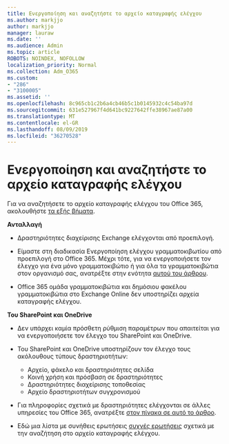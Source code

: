 ```yaml
---
title: Ενεργοποίηση και αναζητήστε το αρχείο καταγραφής ελέγχου
ms.author: markjjo
author: markjjo
manager: lauraw
ms.date: ''
ms.audience: Admin
ms.topic: article
ROBOTS: NOINDEX, NOFOLLOW
localization_priority: Normal
ms.collection: Adm_O365
ms.custom:
- "286"
- "3100005"
ms.assetid: ''
ms.openlocfilehash: 8c965cb1c2b6a4cb46b5c1b0145932c4c54ba97d
ms.sourcegitcommit: 631e527967f4d641bc9227642ffe38967ae87a00
ms.translationtype: MT
ms.contentlocale: el-GR
ms.lasthandoff: 08/09/2019
ms.locfileid: "36270528"
---
```

# <a name="enable-and-search-audit-log"></a>Ενεργοποίηση και αναζητήστε το αρχείο καταγραφής ελέγχου

Για να αναζητήσετε το αρχείο καταγραφής ελέγχου του Office 365, ακολουθήστε [τα εξής βήματα](https://docs.microsoft.com/office365/securitycompliance/search-the-audit-log-in-security-and-compliance#search-the-audit-log).

**Ανταλλαγή**

- Δραστηριότητες διαχείρισης Exchange ελέγχονται από προεπιλογή.

- Είμαστε στη διαδικασία Ενεργοποίηση ελέγχου γραμματοκιβωτίου από προεπιλογή στο Office 365. Μέχρι τότε, για να ενεργοποιήσετε τον έλεγχο για ένα μόνο γραμματοκιβώτιο ή για όλα τα γραμματοκιβώτια στον οργανισμό σας, ανατρέξτε στην ενότητα [αυτού του άρθρου](https://docs.microsoft.com/office365/securitycompliance/enable-mailbox-auditing).

- Office 365 ομάδα γραμματοκιβώτια και δημόσιου φακέλου γραμματοκιβώτια στο Exchange Online δεν υποστηρίζει αρχεία καταγραφής ελέγχου.

**Του SharePoint και OneDrive**

- Δεν υπάρχει καμία πρόσθετη ρύθμιση παραμέτρων που απαιτείται για να ενεργοποιήσετε τον έλεγχο του SharePoint και OneDrive.

- Του SharePoint και OneDrive υποστηρίζουν τον έλεγχο τους ακόλουθους τύπους δραστηριοτήτων:

    - Αρχείο, φάκελο και δραστηριότητες σελίδα
    - Κοινή χρήση και πρόσβαση σε δραστηριότητες
    - Δραστηριότητες διαχείρισης τοποθεσίας
    - Αρχείο δραστηριοτήτων συγχρονισμού

- Για πληροφορίες σχετικά με δραστηριότητες ελέγχονται σε άλλες υπηρεσίες του Office 365, ανατρέξτε [στον πίνακα σε αυτό το άρθρο](https://docs.microsoft.com/office365/securitycompliance/search-the-audit-log-in-security-and-compliance#audited-activities).

- Εδώ μια λίστα με συνήθεις ερωτήσεις [συχνές ερωτήσεις](https://docs.microsoft.com/office365/securitycompliance/search-the-audit-log-in-security-and-compliance#frequently-asked-questions) σχετικά με την αναζήτηση στο αρχείο καταγραφής ελέγχου.